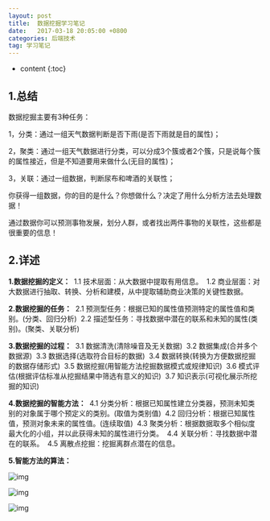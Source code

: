 ```yaml
---
layout: post
title:  数据挖掘学习笔记
date:   2017-03-18 20:05:00 +0800
categories: 后端技术
tag: 学习笔记
---
```


* content
{:toc}


## 1.总结

数据挖掘主要有3种任务：

1，分类：通过一组天气数据判断是否下雨(是否下雨就是目的属性)；

2，聚类：通过一组天气数据进行分类，可以分成3个簇或者2个簇，只是说每个簇的属性接近，但是不知道要用来做什么(无目的属性)；

3，关联：通过一组数据，判断尿布和啤酒的关联性；

你获得一组数据，你的目的是什么？你想做什么？决定了用什么分析方法去处理数据！

通过数据你可以预测事物发展，划分人群，或者找出两件事物的关联性，这些都是很重要的信息！

## 2.详述

**1.数据挖掘的定义：** 
1.1 技术层面：从大数据中提取有用信息。 
1.2 商业层面：对大数据进行抽取、转换、分析和建模，从中提取辅助商业决策的关键性数据。

**2.数据挖掘的任务：** 
2.1 预测型任务：根据已知的属性值预测特定的属性值和类别。(分类、回归分析) 
2.2 描述型任务：寻找数据中潜在的联系和未知的属性(类别)。(聚类、关联分析)

**3.数据挖掘的过程：** 
3.1 数据清洗(清除噪音及无关数据) 
3.2 数据集成(合并多个数据源) 
3.3 数据选择(选取符合目标的数据) 
3.4 数据转换(转换为方便数据挖掘的数据存储形式) 
3.5 数据挖掘(用智能方法挖掘数据模式或规律知识) 
3.6 模式评估(根据评估标准从挖掘结果中筛选有意义的知识) 
3.7 知识表示(可视化展示所挖掘的知识)

**4.数据挖掘的智能方法：** 
4.1 分类分析：根据已知属性建立分类器，预测未知类别的对象属于哪个预定义的类别。(取值为类别值) 
4.2 回归分析：根据已知属性值，预测对象未来的属性值。(连续取值) 
4.3 聚类分析：根据数据取多个相似度最大化的小组，并以此获得未知的属性进行分类。 
4.4 关联分析：寻找数据中潜在的联系。 
4.5 离散点挖掘：挖掘离群点潜在的信息。

**5.智能方法的算法：**

![img](http://7xkmea.com1.z0.glb.clouddn.com/1数据挖掘1.png)

![img](http://7xkmea.com1.z0.glb.clouddn.com/1数据挖掘2.png)

![img](http://7xkmea.com1.z0.glb.clouddn.com/1数据挖掘3.png)